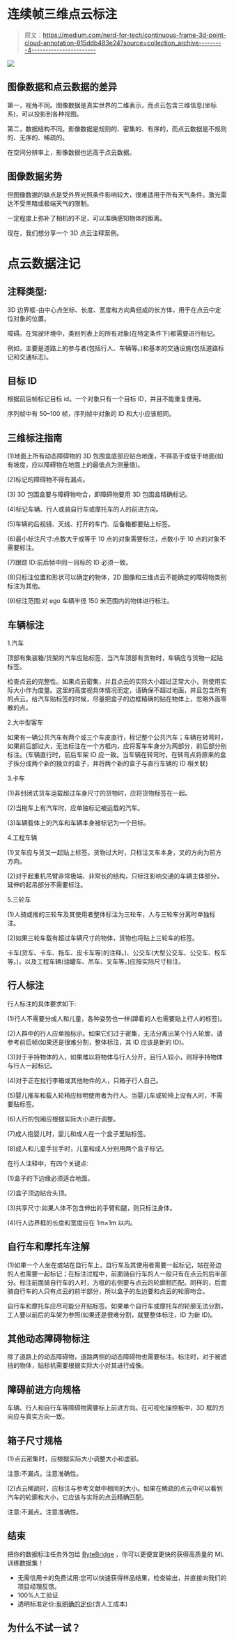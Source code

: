 # 连续帧三维点云标注

> 原文：<https://medium.com/nerd-for-tech/continuous-frame-3d-point-cloud-annotation-815ddb483e24?source=collection_archive---------4----------------------->

![](img/6a5a002629e274b9dd2167de0aeffd69.png)

## **图像数据和点云数据的差异**

第一，视角不同。图像数据是真实世界的二维表示，而点云包含三维信息(坐标系)，可以投影到各种视图。

第二，数据结构不同。影像数据是规则的、密集的、有序的，而点云数据是不规则的、无序的、稀疏的。

在空间分辨率上，影像数据也远高于点云数据。

## **图像数据劣势**

但图像数据的缺点是受外界光照条件影响较大，很难适用于所有天气条件。激光雷达不受黑暗或极端天气的限制。

一定程度上弥补了相机的不足，可以准确感知物体的距离。

现在，我们想分享一个 3D 点云注释案例。

# 点云数据注记

## 注释类型:

3D 边界框-由中心点坐标、长度、宽度和方向角组成的长方体，用于在点云中定位对象的位置。

障碍。在驾驶环境中，类别列表上的所有对象(在特定条件下)都需要进行标记。

例如，主要是道路上的参与者(包括行人、车辆等。)和基本的交通设施(包括道路标记和交通标志)。

## **目标 ID**

根据前后帧标记目标 id。一个对象只有一个目标 ID，并且不能重复使用。

序列帧中有 50–100 帧，序列帧中对象的 ID 和大小应该相同。

## **三维标注指南**

(1)地面上所有动态障碍物的 3D 包围盒底部应贴合地面，不得高于或低于地面(如有坡度，应以障碍物在地面上的最低点为测量值)。

(2)标记的障碍物不得有漏点。

(3) 3D 包围盒要与障碍物吻合，即障碍物要用 3D 包围盒精确标记。

(4)标记车辆、行人或骑自行车或摩托车的人的前进方向。

(5)车辆的后视镜、天线、打开的车门、后备箱都要贴上标签。

(6)最小标注尺寸:点数大于或等于 10 点的对象需要标注，点数小于 10 点的对象不需要标注。

(7)跟踪 ID:前后帧中同一目标的 ID 必须一致。

(8)只标注位置和形状可以确定的物体，2D 图像和三维点云不能确定的障碍物类别标注为其他。

(9)标注范围:对 ego 车辆半径 150 米范围内的物体进行标注。

## **车辆标注**

1.汽车

顶部有集装箱/货架的汽车应贴标签，当汽车顶部有货物时，车辆应与货物一起贴标签。

检查点云的完整性。如果点云密集，并且点云的实际大小超过正常大小，则使用实际大小作为度量。这里的高度视具体情况而定，请确保不超过地面，并且包含所有的点云。给汽车贴标签的时候，尽量把盒子的边框精确的贴在物体上，忽略外面零散的点。

2.大中型客车

如果有一辆公共汽车有两个或三个车皮直行，标记整个公共汽车；车辆在转弯时，如果前后部过大，无法标注在一个方框内，应将客车车身分为两部分，前后部分别标注。(车辆直行时，前后车架 ID 应一致。当车辆在转弯时，在转弯点将原来的盒子拆分成两个新的独立的盒子，并将两个新的盒子与直行车辆的 ID 相关联)

3.卡车

(1)非封闭式货车运载超过车身尺寸的货物时，应将货物标签在一起。

(2)当拖车上有汽车时，应单独标记被运载的汽车。

(3)车辆载体上的汽车和车辆本身被标记为一个目标。

4.工程车辆

(1)叉车应与货叉一起贴上标签。货物过大时，只标注叉车本身，叉的方向为前方方向。

(2)对于起重机吊臂非常极端、非常长的结构，只标注影响交通的车辆主体部分，延伸的起吊部分不需要标注。

5.三轮车

(1)人骑或推的三轮车及其使用者整体标注为三轮车，人与三轮车分离时单独标注。

(2)如果三轮车载有超过车辆尺寸的物体，货物也将贴上三轮车的标签。

卡车(货车、卡车、拖车、皮卡车等)的注释。)、公交车(大型公交车、公交车、校车等。)，以及工程车辆(油罐车、吊车、叉车等。)应按实际尺寸标注。

## **行人标注**

行人标注的具体要求如下:

(1)行人不需要分成人和儿童，各种姿势也一样(蹲着的人也需要贴上行人的标签)。

(2)人群中的行人应单独标示。如果它们过于密集，无法分离出某个行人轮廓，请参考前后帧(如果还是很难分割，整体标注，其 ID 应该是新的 ID)。

(3)对于手持物体的人，如果难以将物体与行人分开，且行人较小，则将手持物体与行人一起标记。

(4)对于正在拉行李箱或其他物件的人，只箱子行人自己。

(5)婴儿推车和载人轮椅应标明使用者为行人。当婴儿车或轮椅上没有人时，不需要贴标签。

(6)人行的包厢应根据实际大小进行调整。

(7)成人抱婴儿时，婴儿和成人在一个盒子里贴标签。

(8)成人和儿童手拉手时，儿童和成人分别用两个盒子标记。

在行人注释中，有四个关键点:

(1)盒子的下边缘必须适合地面。

(2)盒子顶边贴合头顶。

(3)共享尺寸:如果人体不包含伸出的手臂和腿，则只标注身体。

(4)行人边界框的长度和宽度应在 1m×1m 以内。

## **自行车和摩托车**注解

(1)如果一个人坐在或站在自行车上，自行车及其使用者需要一起标记，站在旁边的人也需要一起标记；在标注过程中，前面骑自行车的人一般只有在点云的后半部分。标注前面骑自行车的人时，方框的右侧要与点云的轮廓相匹配。同样的，后面骑自行车的人只有点云的前半部分，所以盒子的左边要和点云的轮廓吻合。

自行车和摩托车应尽可能分开贴标签。如果单个自行车或摩托车的轮廓无法分割，工人要以前后的车架为参照(如果还是很难分割，就要整体标注，ID 为新 ID)。

## **其他动态障碍物标注**

除了道路上的动态障碍物，道路两侧的动态障碍物也需要标注。标注时，对于被遮挡的物体，贴标机需要根据实际大小对其进行成像。

## **障碍前进方向规格**

车辆、行人和自行车等障碍物需要标上前进方向。在可视化操控板中，3D 框的方向应与真实方向一致。

## **箱子尺寸规格**

(1)点云密集时，应根据实际大小调整大小和虚部。

注意:不漏点。注意准确性。

(2)点云稀疏时，应标注与参考文献中相同的大小。如果在稀疏的点云中可以看到汽车的轮廓和大小，它应该与实际的点云精确匹配。

注意:不漏点。注意准确性。

## 结束

把你的数据标注任务外包给 [ByteBridge](https://tinyurl.com/57ma8wtv) ，你可以更便宜更快的获得高质量的 ML 训练数据集！

*   无需信用卡的免费试用:您可以快速获得样品结果，检查输出，并直接向我们的项目经理反馈。
*   100%人工验证
*   透明标准定价:[有明确的定价](https://www.bytebridge.io/#/?module=price)(含人工成本)

## 为什么不试一试？